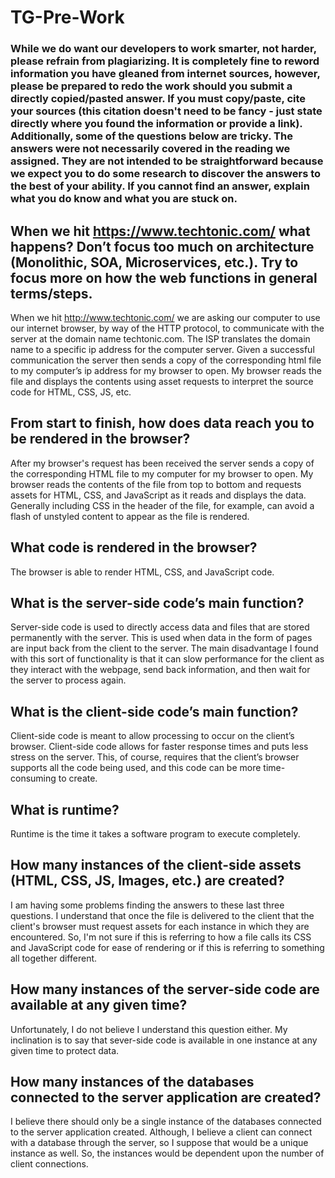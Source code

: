 # TG-Pre-Work

### While we do want our developers to work smarter, not harder, please refrain from plagiarizing.  It is completely fine to reword information you have gleaned from internet sources, however, please be prepared to redo the work should you submit a directly copied/pasted answer.  If you must copy/paste, cite your sources (this citation doesn't need to be fancy - just state directly where you found the information or provide a link).  Additionally, some of the questions below are tricky.  The answers were not necessarily covered in the reading we assigned.  They are not intended to be straightforward because we expect you to do some research to discover the answers to the best of your ability.  If you cannot find an answer, explain what you do know and what you are stuck on.  

## When we hit https://www.techtonic.com/ what happens? Don’t focus too much on architecture (Monolithic, SOA, Microservices, etc.). Try to focus more on how the web functions in general terms/steps.

When we hit http://www.techtonic.com/ we are asking our computer to use our internet browser, by way of the HTTP protocol, to communicate with the server at the domain name techtonic.com.  The ISP translates the domain name to a specific ip address for the computer server.  Given a successful communication the server then sends a copy of the corresponding html file to my computer’s ip address for my browser to open.  My browser reads the file and displays the contents using asset requests to interpret the source code for HTML, CSS, JS, etc.


## From start to finish, how does data reach you to be rendered in the browser?

After my browser's request has been received the server sends a copy of the corresponding HTML file to my computer for my browser to open.  My browser reads the contents of the file from top to bottom and requests assets for HTML, CSS, and JavaScript as it reads and displays the data.  Generally including CSS in the header of the file, for example, can avoid a flash of unstyled content to appear as the file is rendered.

## What code is rendered in the browser?

The browser is able to render HTML, CSS, and JavaScript code.

## What is the server-side code’s main function?

Server-side code is used to directly access data and files that are stored permanently with the server.  This is used when data in the form of pages are input back from the client to the server.  The main disadvantage I found with this sort of functionality is that it can slow performance for the client as they interact with the webpage, send back information, and then wait for the server to process again.

## What is the client-side code’s main function?

Client-side code is meant to allow processing to occur on the client’s browser.  Client-side code allows for faster response times and puts less stress on the server.   This, of course, requires that the client’s browser supports all the code being used, and this code can be more time-consuming to create.

## What is runtime?

Runtime is the time it takes a software program to execute completely.

## How many instances of the client-side assets (HTML, CSS, JS, Images, etc.) are created?

I am having some problems finding the answers to these last three questions.  I understand that once the file is delivered to the client that the client's browser must request assets for each instance in which they are encountered.  So, I'm not sure if this is referring to how a file calls its CSS and JavaScript code for ease of rendering or if this is referring to something all together different.

## How many instances of the server-side code are available at any given time?

Unfortunately, I do not believe I understand this question either.  My inclination is to say that sever-side code is available in one instance at any given time to protect data.

## How many instances of the databases connected to the server application are created?

I believe there should only be a single instance of the databases connected to the server application created.  Although, I believe a client can connect with a database through the server, so I suppose that would be a unique instance as well.  So, the instances would be dependent upon the number of client connections.
